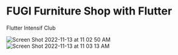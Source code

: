 # FUGI Furniture Shop with Flutter

Flutter Intensif Club

![Screen Shot 2022-11-13 at 11 02 50 AM](https://user-images.githubusercontent.com/22427928/201505074-65c23cef-e49e-441b-872c-f7280f0b278d.png)
![Screen Shot 2022-11-13 at 11 03 13 AM](https://user-images.githubusercontent.com/22427928/201505085-477e8b75-3b50-4b5c-a605-d2cfc0851cd8.png)

